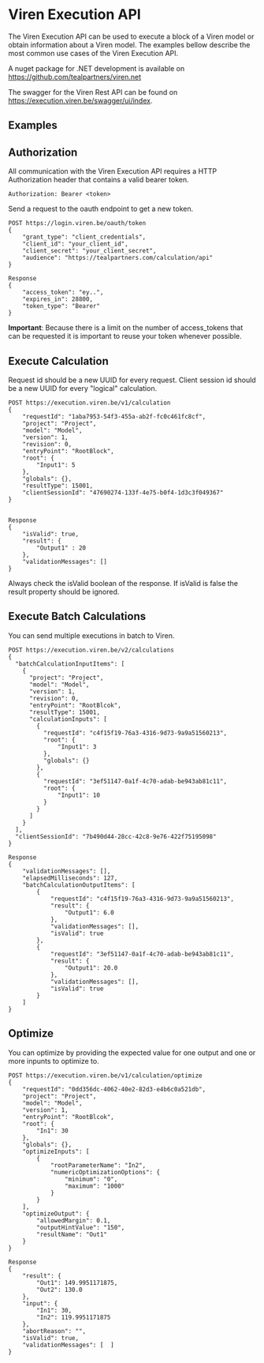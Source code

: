 # Viren Execution API

The Viren Execution API can be used to execute a block of a Viren model or obtain information about a Viren model.
The examples bellow describe the most common use cases of the Viren Execution API.


A nuget package for .NET development is available on https://github.com/tealpartners/viren.net

The swagger for the Viren Rest API can be found on https://execution.viren.be/swagger/ui/index.


## Examples

## Authorization
All communication with the Viren Execution API requires a HTTP Authorization header that contains a valid bearer token.

```
Authorization: Bearer <token>
```

Send a request to the oauth endpoint to get a new token.

```
POST https://login.viren.be/oauth/token
{
    "grant_type": "client_credentials",
    "client_id": "your_client_id",
    "client_secret": "your_client_secret",
    "audience": "https://tealpartners.com/calculation/api"
}

Response
{
    "access_token": "ey..",
    "expires_in": 28800,
    "token_type": "Bearer"
}
```

**Important**: Because there is a limit on the number of access_tokens that can be requested it is important to reuse your token whenever possible.

## Execute Calculation

Request id should be a new UUID for every request. Client session id should be a new UUID for every "logical" calculation.

```
POST https://execution.viren.be/v1/calculation
{
    "requestId": "1aba7953-54f3-455a-ab2f-fc0c461fc8cf",
    "project": "Project",
    "model": "Model",
    "version": 1,
    "revision": 0,
    "entryPoint": "RootBlock",
    "root": {
        "Input1": 5
    },
    "globals": {},
    "resultType": 15001,
    "clientSessionId": "47690274-133f-4e75-b0f4-1d3c3f049367"
}


Response
{
    "isValid": true,
    "result": {
        "Output1" : 20
    },    
    "validationMessages": []
}
```

Always check the isValid boolean of the response. If isValid is false the result property should be ignored.


## Execute Batch Calculations

You can send multiple executions in batch to Viren.

```
POST https://execution.viren.be/v2/calculations
{
  "batchCalculationInputItems": [
    {
      "project": "Project",
      "model": "Model",
      "version": 1,
      "revision": 0,
      "entryPoint": "RootBlcok",
      "resultType": 15001,
      "calculationInputs": [
        {
          "requestId": "c4f15f19-76a3-4316-9d73-9a9a51560213",
          "root": {
              "Input1": 3
          },
          "globals": {}
        },
        {
          "requestId": "3ef51147-0a1f-4c70-adab-be943ab81c11",
          "root": {
              "Input1": 10
          }
        }
      ]
    }
  ],
  "clientSessionId": "7b490d44-28cc-42c8-9e76-422f75195098"
}

Response
{
    "validationMessages": [],
    "elapsedMilliseconds": 127,
    "batchCalculationOutputItems": [
        {
            "requestId": "c4f15f19-76a3-4316-9d73-9a9a51560213",
            "result": {
                "Output1": 6.0
            },
            "validationMessages": [],
            "isValid": true
        },
        {
            "requestId": "3ef51147-0a1f-4c70-adab-be943ab81c11",
            "result": {
                "Output1": 20.0
            },
            "validationMessages": [],
            "isValid": true
        }
    ]
}
```


## Optimize

You can optimize by providing the expected value for one output and one or more inpunts to optimize to.


```
POST https://execution.viren.be/v1/calculation/optimize
{
    "requestId": "0dd356dc-4062-40e2-82d3-e4b6c0a521db",
    "project": "Project",
    "model": "Model",
    "version": 1,
    "entryPoint": "RootBlcok",
    "root": {
        "In1": 30
    },
    "globals": {},
    "optimizeInputs": [
        {
            "rootParameterName": "In2",
            "numericOptimizationOptions": {
                "minimum": "0",
                "maximum": "1000"
            }
        }
    ],
    "optimizeOutput": {
        "allowedMargin": 0.1,
        "outputHintValue": "150",
        "resultName": "Out1"
    }
}

Response
{
    "result": {
        "Out1": 149.9951171875,
        "Out2": 130.0
    },
    "input": {
        "In1": 30,
        "In2": 119.9951171875
    },
    "abortReason": "",
    "isValid": true,
    "validationMessages": [  ]
}
```